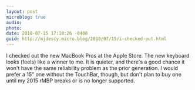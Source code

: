 ```yaml
---
layout: post
microblog: true
audio: 
photo: 
date: 2018-07-15 17:10:26 -0400
guid: http://mjdescy.micro.blog/2018/07/15/i-checked-out.html
---
```

I checked out the new MacBook Pros at the Apple Store. The new keyboard looks (feels) like a winner to me. It is quieter, and there's a good chance it won't have the same reliability problem as the prior generation. I would prefer a 15" one without the TouchBar, though, but don't plan to buy one until my 2015 rMBP breaks or is no longer supported. 
